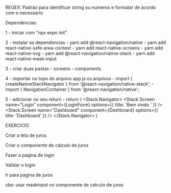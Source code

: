 REGEX: Padrão para identificar string 
ou numeros e formatar de acordo com o necessario

Dependencias:

1 - iniciar com "npx expo init"

2 - instalar as dependencias
    - yarn add @react-navigation/native
    - yarn add react-native-safe-area-context
    - yarn add react-native-screens
    - yarn add react-native-svg
    - yarn add @react-navigation/native-stack
    - yarn add react-native-mask-input

3 - criar duas pastas
    - screens
    - components

4 - importar no topo do arquivo app.js os arquivos
    - import { createNativeStackNavigator } from '@react-navigation/native-stack';
    - import { NavigationContainer } from '@react-navigation/native';

5 - adicionar no seu return 
    - return (
        <NavigationContainer>
            <Stack.Navigator>
                <Stack.Screen
                    name="Login"
                    component={LoginForm}
                    options={{ title: 'Bem vindo ' }} />
                <Stack.Screen
                    name="Dashboard"
                    component={Dashboard}
                    options={{ title: 'Dashboard' }}
                />
            </Stack.Navigator>
        </NavigationContainer>
    )

EXERCICIO

Criar a tela de juros

Criar o componente de calculo de juros

Fazer a pagina de login 

Validar o login

Ir para pagina de juros

obs: usar maskinput no componente de calculo de juros